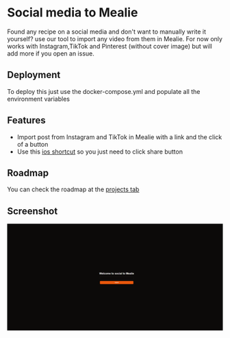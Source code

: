 # Social media to Mealie

Found any recipe on a social media and don't want to manually write it yourself? use our tool to import any video from them in Mealie.
For now only works with Instagram,TikTok and Pinterest (without cover image) but will add more if you open an issue.

## Deployment

To deploy this just use the docker-compose.yml and populate all the environment variables

## Features

-   Import post from Instagram and TikTok in Mealie with a link and the click of a button
-   Use this [ios shortcut](https://www.icloud.com/shortcuts/a66a809029904151a39d8d3b98fecae4) so you just need to click share button

## Roadmap

You can check the roadmap at the [projects tab](https://github.com/users/GerardPolloRebozado/projects/8)

## Screenshot

![Screenshot of teh web interface](./public/screenshot.png "Screenshot of the web interface")
